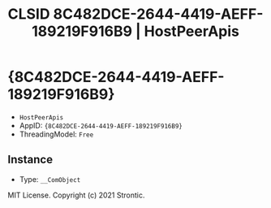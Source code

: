 ﻿---
title: "CLSID 8C482DCE-2644-4419-AEFF-189219F916B9 | HostPeerApis"
excerpt: What is COM-Object CLSID 8C482DCE-2644-4419-AEFF-189219F916B9?
---

# {8C482DCE-2644-4419-AEFF-189219F916B9}

* `HostPeerApis`
* AppID: `{8C482DCE-2644-4419-AEFF-189219F916B9}`
* ThreadingModel: `Free`

## Instance

* Type: `__ComObject`

MIT License. Copyright (c) 2021 Strontic.


